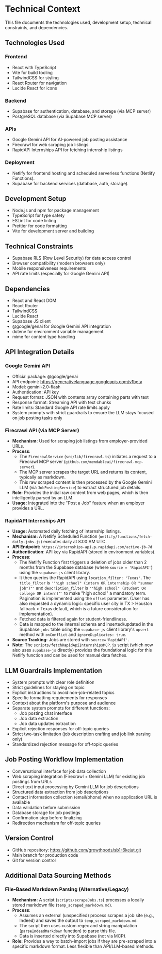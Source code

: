 # Technical Context

This file documents the technologies used, development setup, technical constraints, and dependencies.

## Technologies Used

### Frontend
- React with TypeScript
- Vite for build tooling
- TailwindCSS for styling
- React Router for navigation
- Lucide React for icons

### Backend
- Supabase for authentication, database, and storage (via MCP server)
- PostgreSQL database (via Supabase MCP server)

### APIs
- Google Gemini API for AI-powered job posting assistance
- Firecrawl for web scraping job listings
- RapidAPI Internships API for fetching internship listings

### Deployment
- Netlify for frontend hosting and scheduled serverless functions (Netlify Functions).
- Supabase for backend services (database, auth, storage).

## Development Setup
- Node.js and npm for package management
- TypeScript for type safety
- ESLint for code linting
- Prettier for code formatting
- Vite for development server and building

## Technical Constraints
- Supabase RLS (Row Level Security) for data access control
- Browser compatibility (modern browsers only)
- Mobile responsiveness requirements
- API rate limits (especially for Google Gemini API)

## Dependencies
- React and React DOM
- React Router
- TailwindCSS
- Lucide React
- Supabase JS client
- @google/genai for Google Gemini API integration
- dotenv for environment variable management
- mime for content type handling

## API Integration Details

### Google Gemini API
- Official package: @google/genai
- API endpoint: https://generativelanguage.googleapis.com/v1beta
- Model: gemini-2.0-flash
- Authentication: API key
- Request format: JSON with contents array containing parts with text
- Response format: Streaming API with text chunks
- Rate limits: Standard Google API rate limits apply
- System prompts with strict guardrails to ensure the LLM stays focused on job posting tasks only

### Firecrawl API (via MCP Server)
- **Mechanism:** Used for scraping job listings from employer-provided URLs.
- **Process:**
    - The `FirecrawlService` (`src/lib/firecrawl.ts`) initiates a request to a Firecrawl MCP server (`github.com/mendableai/firecrawl-mcp-server`).
    - The MCP server scrapes the target URL and returns its content, typically as markdown.
    - This raw scraped content is then processed by the Google Gemini LLM (via `JobPostingService`) to extract structured job details.
- **Role:** Provides the initial raw content from web pages, which is then intelligently parsed by an LLM.
- **Usage:** Integrated into the "Post a Job" feature when an employer provides a URL.

### RapidAPI Internships API
- **Usage:** Automated daily fetching of internship listings.
- **Mechanism:** A Netlify Scheduled Function (`netlify/functions/fetch-daily-jobs.js`) executes daily at 8:00 AM UTC.
- **API Endpoint:** `https://internships-api.p.rapidapi.com/active-jb-7d`
- **Authentication:** API key via RapidAPI (stored in environment variables).
- **Process:**
    - The Netlify Function first triggers a deletion of jobs older than 2 months from the Supabase database (where `source = 'RapidAPI'`) using the `supabase-js` client library.
    - It then queries the RapidAPI using `location_filter: 'Texas'`. The `title_filter` is `'"high school" (intern OR internship OR "summer job")"'` and `description_filter` is `'"high school" (student OR college OR intern)"'` to make "high school" a mandatory term. Pagination is implemented using the `offset` parameter. (User has also requested a dynamic logic: specific user city in TX > Houston fallback > Texas default, which is a future consideration for implementation).
    - Fetched data is filtered again for student-friendliness.
    - Data is mapped to the internal schema and inserted/updated in the Supabase `jobs` table using the `supabase-js` client library's `upsert` method with `onConflict` and `ignoreDuplicates: true`.
- **Source Tracking:** Jobs are stored with `source='RapidAPI'`.
- **Note:** The `scripts/fetchRapidApiInternshipsMCP.js` script (which now also uses `supabase-js` directly) provides the foundational logic for this Netlify function and can be used for manual data fetches.

## LLM Guardrails Implementation
- System prompts with clear role definition
- Strict guidelines for staying on topic
- Explicit instructions to avoid non-job-related topics
- Specific formatting requirements for responses
- Context about the platform's purpose and audience
- Separate system prompts for different functions:
  - Job posting chat interface
  - Job data extraction
  - Job data updates extraction
- Explicit rejection responses for off-topic queries
- Strict two-task limitation (job description crafting and job link parsing only)
- Standardized rejection message for off-topic queries

## Job Posting Workflow Implementation
- Conversational interface for job data collection
- Web scraping integration (Firecrawl + Gemini LLM) for existing job postings from URLs
- Direct text input processing by Gemini LLM for job descriptions
- Structured data extraction from job descriptions
- Contact information collection (email/phone) when no application URL is available
- Data validation before submission
- Database storage for job postings
- Confirmation step before finalizing
- Redirection mechanism for off-topic queries

## Version Control
- GitHub repository: https://github.com/growthpods/sb1-6kejut.git
- Main branch for production code
- Git for version control

## Additional Data Sourcing Methods

### File-Based Markdown Parsing (Alternative/Legacy)
- **Mechanism:** A script (`scripts/scrapeJobs.ts`) processes a locally stored markdown file (`temp_scraped_markdown.md`).
- **Process:**
    - Assumes an external (unspecified) process scrapes a job site (e.g., Indeed) and saves the output to `temp_scraped_markdown.md`.
    - The script then uses custom regex and string manipulation (`parseIndeedMarkdown` function) to parse this file.
    - Data is inserted directly into Supabase (not via MCP).
- **Role:** Provides a way to batch-import jobs if they are pre-scraped into a specific markdown format. Less flexible than API/LLM-based methods.
